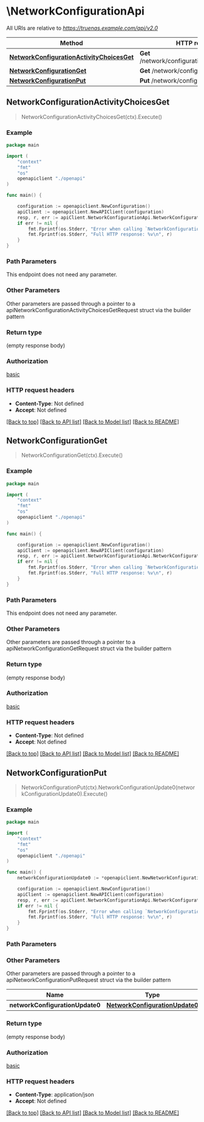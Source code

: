 # \NetworkConfigurationApi

All URIs are relative to *https://truenas.example.com/api/v2.0*

Method | HTTP request | Description
------------- | ------------- | -------------
[**NetworkConfigurationActivityChoicesGet**](NetworkConfigurationApi.md#NetworkConfigurationActivityChoicesGet) | **Get** /network/configuration/activity_choices | 
[**NetworkConfigurationGet**](NetworkConfigurationApi.md#NetworkConfigurationGet) | **Get** /network/configuration | 
[**NetworkConfigurationPut**](NetworkConfigurationApi.md#NetworkConfigurationPut) | **Put** /network/configuration | 



## NetworkConfigurationActivityChoicesGet

> NetworkConfigurationActivityChoicesGet(ctx).Execute()





### Example

```go
package main

import (
    "context"
    "fmt"
    "os"
    openapiclient "./openapi"
)

func main() {

    configuration := openapiclient.NewConfiguration()
    apiClient := openapiclient.NewAPIClient(configuration)
    resp, r, err := apiClient.NetworkConfigurationApi.NetworkConfigurationActivityChoicesGet(context.Background()).Execute()
    if err != nil {
        fmt.Fprintf(os.Stderr, "Error when calling `NetworkConfigurationApi.NetworkConfigurationActivityChoicesGet``: %v\n", err)
        fmt.Fprintf(os.Stderr, "Full HTTP response: %v\n", r)
    }
}
```

### Path Parameters

This endpoint does not need any parameter.

### Other Parameters

Other parameters are passed through a pointer to a apiNetworkConfigurationActivityChoicesGetRequest struct via the builder pattern


### Return type

 (empty response body)

### Authorization

[basic](../README.md#basic)

### HTTP request headers

- **Content-Type**: Not defined
- **Accept**: Not defined

[[Back to top]](#) [[Back to API list]](../README.md#documentation-for-api-endpoints)
[[Back to Model list]](../README.md#documentation-for-models)
[[Back to README]](../README.md)


## NetworkConfigurationGet

> NetworkConfigurationGet(ctx).Execute()





### Example

```go
package main

import (
    "context"
    "fmt"
    "os"
    openapiclient "./openapi"
)

func main() {

    configuration := openapiclient.NewConfiguration()
    apiClient := openapiclient.NewAPIClient(configuration)
    resp, r, err := apiClient.NetworkConfigurationApi.NetworkConfigurationGet(context.Background()).Execute()
    if err != nil {
        fmt.Fprintf(os.Stderr, "Error when calling `NetworkConfigurationApi.NetworkConfigurationGet``: %v\n", err)
        fmt.Fprintf(os.Stderr, "Full HTTP response: %v\n", r)
    }
}
```

### Path Parameters

This endpoint does not need any parameter.

### Other Parameters

Other parameters are passed through a pointer to a apiNetworkConfigurationGetRequest struct via the builder pattern


### Return type

 (empty response body)

### Authorization

[basic](../README.md#basic)

### HTTP request headers

- **Content-Type**: Not defined
- **Accept**: Not defined

[[Back to top]](#) [[Back to API list]](../README.md#documentation-for-api-endpoints)
[[Back to Model list]](../README.md#documentation-for-models)
[[Back to README]](../README.md)


## NetworkConfigurationPut

> NetworkConfigurationPut(ctx).NetworkConfigurationUpdate0(networkConfigurationUpdate0).Execute()





### Example

```go
package main

import (
    "context"
    "fmt"
    "os"
    openapiclient "./openapi"
)

func main() {
    networkConfigurationUpdate0 := *openapiclient.NewNetworkConfigurationUpdate0() // NetworkConfigurationUpdate0 |  (optional)

    configuration := openapiclient.NewConfiguration()
    apiClient := openapiclient.NewAPIClient(configuration)
    resp, r, err := apiClient.NetworkConfigurationApi.NetworkConfigurationPut(context.Background()).NetworkConfigurationUpdate0(networkConfigurationUpdate0).Execute()
    if err != nil {
        fmt.Fprintf(os.Stderr, "Error when calling `NetworkConfigurationApi.NetworkConfigurationPut``: %v\n", err)
        fmt.Fprintf(os.Stderr, "Full HTTP response: %v\n", r)
    }
}
```

### Path Parameters



### Other Parameters

Other parameters are passed through a pointer to a apiNetworkConfigurationPutRequest struct via the builder pattern


Name | Type | Description  | Notes
------------- | ------------- | ------------- | -------------
 **networkConfigurationUpdate0** | [**NetworkConfigurationUpdate0**](NetworkConfigurationUpdate0.md) |  | 

### Return type

 (empty response body)

### Authorization

[basic](../README.md#basic)

### HTTP request headers

- **Content-Type**: application/json
- **Accept**: Not defined

[[Back to top]](#) [[Back to API list]](../README.md#documentation-for-api-endpoints)
[[Back to Model list]](../README.md#documentation-for-models)
[[Back to README]](../README.md)

